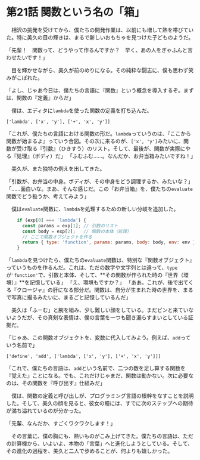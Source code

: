 # 第21話 関数という名の「箱」

　相沢の挑発を受けてから、僕たちの開発作業は、以前にも増して熱を帯びていた。特に美久の目の輝きは、まるで新しいおもちゃを見つけた子どものようだ。

「先輩！　関数って、どうやって作るんですか？　早く、あの人をぎゃふんと言わせたいです！」

　目を輝かせながら、美久が前のめりになる。その純粋な闘志に、僕も思わず笑みがこぼれた。

「よし、じゃあ今日は、僕たちの言語に『関数』という概念を導入するぞ。まずは、関数の『定義』からだ」

　僕は、エディタに`lambda`を使った関数の定義を打ち込んだ。

`['lambda', ['x', 'y'], ['+', 'x', 'y']]`

「これが、僕たちの言語における関数の形だ。`lambda`っていうのは、『ここから関数が始まるよ』っていう合図。その次に来るのが、`['x', 'y']`みたいに、関数が受け取る『引数』（ひきすう）のリスト。そして、最後が、関数が実際にやる『処理』（ボディ）だ」
「ふむふむ……。なんだか、お弁当箱みたいですね！」

　美久が、また独特の例えを出してきた。

「引数が、お弁当の中身。ボディが、その中身をどう調理するか、みたいな？」
「……面白いな。まあ、そんな感じだ。この『お弁当箱』を、僕たちの`evaluate`関数でどう扱うか、考えてみよう」

　僕は`evaluate`関数に、`lambda`を処理するための新しい分岐を追加した。

```javascript
    if (exp[0] === 'lambda') {
      const params = exp[1]; // 引数のリスト
      const body = exp[2];   // 関数の本体（処理）
      // ここで関数オブジェクトを作る
      return { type: 'function', params: params, body: body, env: env };
    }
```

「`lambda`を見つけたら、僕たちの`evaluate`関数は、特別な『関数オブジェクト』っていうものを作るんだ。これは、ただの数字や文字列とは違って、`type`が`'function'`で、引数と本体、そして、**その関数が作られた時の『世界（環境）』**を記憶している」
「え、環境もですか？」
「ああ。これが、後で出てくる『クロージャ』の肝になる部分だ。関数は、自分が生まれた時の世界を、まるで写真に撮るみたいに、まるごと記憶しているんだ」

　美久は「ふーむ」と腕を組み、少し難しい顔をしている。まだピンと来ていないようだが、その真剣な表情は、僕の言葉を一つも聞き漏らすまいとしている証拠だ。

「じゃあ、この関数オブジェクトを、変数に代入してみよう。例えば、`add`っていう名前で」

`['define', 'add', ['lambda', ['x', 'y'], ['+', 'x', 'y']]]`

「これで、僕たちの言語は、`add`という名前で、二つの数を足し算する関数を『覚えた』ことになる。でも、これだけじゃまだ、関数は動かない。次に必要なのは、その関数を『呼び出す』仕組みだ」

　僕は、関数の定義と呼び出しが、プログラミング言語の根幹をなすことを説明した。そして、美久の顔を見ると、彼女の瞳には、すでに次のステップへの期待が満ち溢れているのが分かった。

「先輩、なんだか、すごくワクワクします！」

　その言葉に、僕の胸にも、熱いものがこみ上げてきた。僕たちの言語は、ただの計算機から、いよいよ、本物の「言葉」へと進化しようとしている。そして、その進化の過程を、美久と二人で歩めることが、何よりも嬉しかった。